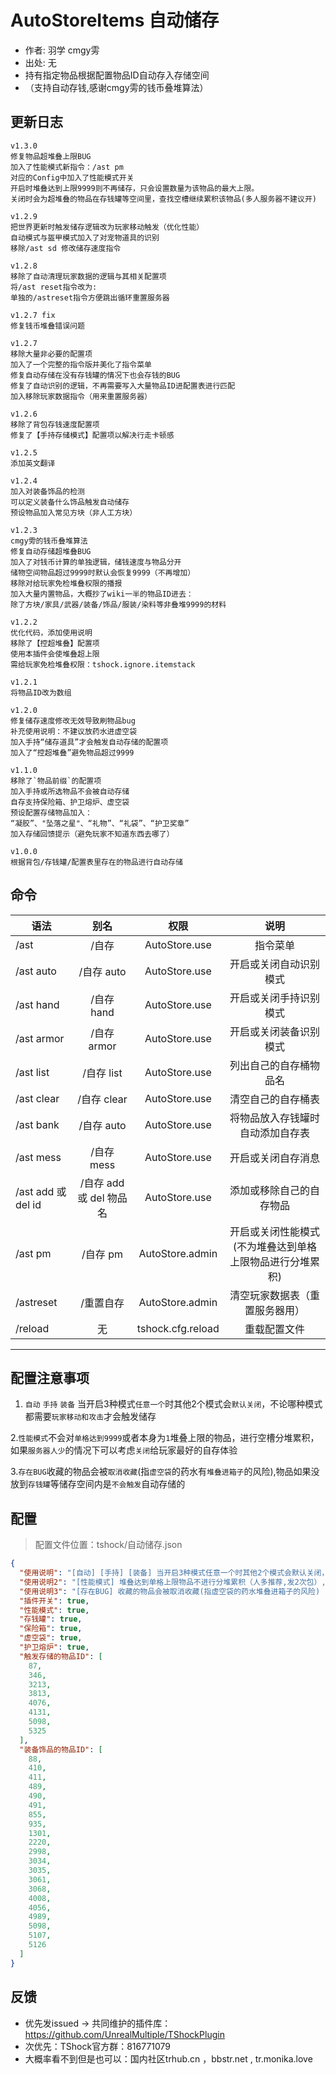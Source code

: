 # AutoStoreItems 自动储存
- 作者: 羽学 cmgy雱  
- 出处: 无  
- 持有指定物品根据配置物品ID自动存入存储空间  
- （支持自动存钱,感谢cmgy雱的钱币叠堆算法） 
  
## 更新日志  
```
v1.3.0
修复物品超堆叠上限BUG
加入了性能模式新指令：/ast pm 
对应的Config中加入了性能模式开关
开启时堆叠达到上限9999则不再储存，只会设置数量为该物品的最大上限。
关闭时会为超堆叠的物品在存钱罐等空间里，查找空槽继续累积该物品(多人服务器不建议开)

v1.2.9
把世界更新时触发储存逻辑改为玩家移动触发（优化性能）
自动模式与盔甲模式加入了对宠物道具的识别
移除/ast sd 修改储存速度指令

v1.2.8
移除了自动清理玩家数据的逻辑与其相关配置项
将/ast reset指令改为:
单独的/astreset指令方便跳出循环重置服务器

v1.2.7 fix
修复钱币堆叠错误问题

v1.2.7
移除大量非必要的配置项
加入了一个完整的指令版并美化了指令菜单
修复自动存储在没有存钱罐的情况下也会存钱的BUG
修复了自动识别的逻辑，不再需要写入大量物品ID进配置表进行匹配
加入移除玩家数据指令（用来重置服务器）

v1.2.6
移除了背包存钱速度配置项
修复了【手持存储模式】配置项以解决行走卡顿感

v1.2.5
添加英文翻译

v1.2.4
加入对装备饰品的检测
可以定义装备什么饰品触发自动储存
预设物品加入常见方块（非人工方块）

v1.2.3 
cmgy雱的钱币叠堆算法
修复自动存储超堆叠BUG
加入了对钱币计算的单独逻辑，储钱速度与物品分开
储物空间物品超过9999时默认会恢复9999（不再增加）
移除对给玩家免检堆叠权限的播报
加入大量内置物品，大概抄了wiki一半的物品ID进去：
除了方块/家具/武器/装备/饰品/服装/染料等非叠堆9999的材料

v1.2.2
优化代码，添加使用说明
移除了【控超堆叠】配置项
使用本插件会使堆叠超上限
需给玩家免检堆叠权限：tshock.ignore.itemstack

v1.2.1
将物品ID改为数组

v1.2.0
修复储存速度修改无效导致刷物品bug
补充使用说明：不建议放药水进虚空袋
加入手持“储存道具”才会触发自动存储的配置项
加入了“控超堆叠”避免物品超过9999

v1.1.0  
移除了`物品前缀`的配置项  
加入手持或所选物品不会被自动存储  
自存支持保险箱、护卫熔炉、虚空袋  
预设配置存储物品加入：  
“凝胶”、"坠落之星"、“礼物”、“礼袋”、“护卫奖章”  
加入存储回馈提示（避免玩家不知道东西去哪了）  
  
v1.0.0  
根据背包/存钱罐/配置表里存在的物品进行自动存储  
```
  
## 命令

| 语法                             | 别名  |       权限       |                   说明                   |
| -------------------------------- | :---: | :--------------: | :--------------------------------------: |
| /ast  | /自存 |   AutoStore.use    |    指令菜单    |
| /ast auto | /自存 auto |   AutoStore.use    |    开启或关闭自动识别模式   |
| /ast hand | /自存 hand |   AutoStore.use    |    开启或关闭手持识别模式   |
| /ast armor | /自存 armor |   AutoStore.use    |    开启或关闭装备识别模式   |
| /ast list  | /自存 list |   AutoStore.use    |    列出自己的自存桶物品名    |
| /ast clear | /自存 clear |   AutoStore.use    |    清空自己的自存桶表   |
| /ast bank | /自存 auto |   AutoStore.use    |    将物品放入存钱罐时自动添加自存表   |
| /ast mess  | /自存 mess |   AutoStore.use    |    开启或关闭自存消息    |
| /ast add 或 del id  | /自存 add 或 del 物品名|   AutoStore.use    |    添加或移除自己的自存物品    |
| /ast pm | /自存 pm |   AutoStore.admin   |    开启或关闭性能模式(不为堆叠达到单格上限物品进行分堆累积)   |
| /astreset | /重置自存|   AutoStore.admin    |    清空玩家数据表（重置服务器用）    |
| /reload  | 无 |   tshock.cfg.reload    |    重载配置文件    |

---
配置注意事项
---
1. `自动` `手持` `装备` 当开启3种模式`任意一个`时其他2个模式会`默认关闭`，不论哪种模式都需要`玩家移动和攻击`才会触发储存
    
2.`性能模式`不会对`单格达到9999`或者本身为`1`堆叠上限的物品，进行空槽分堆累积，如果`服务器人少`的情况下可以考虑`关闭`给玩家最好的自存体验
    
3.`存在BUG`收藏的物品会被`取消收藏`(指`虚空袋`的药水有`堆叠进箱子`的风险),物品如果没放到`存钱罐`等储存空间内是`不会触发`自动存储的
    
## 配置
> 配置文件位置：tshock/自动储存.json
```json
{
  "使用说明": "[自动] [手持] [装备] 当开启3种模式任意一个时其他2个模式会默认关闭，不论哪种模式都需要玩家移动和攻击才会触发储存",
  "使用说明2": "[性能模式] 堆叠达到单格上限物品不进行分堆累积（人多推荐,发2次包）,关闭会为超出上限物品寻找空槽继续累积(最多发4次包)",
  "使用说明3": "[存在BUG] 收藏的物品会被取消收藏(指虚空袋的药水堆叠进箱子的风险) ,物品如果没放到【存钱罐】等储存空间内是不会触发自动存储的",
  "插件开关": true,
  "性能模式": true,
  "存钱罐": true,
  "保险箱": true,
  "虚空袋": true,
  "护卫熔炉": true,
  "触发存储的物品ID": [
    87,
    346,
    3213,
    3813,
    4076,
    4131,
    5098,
    5325
  ],
  "装备饰品的物品ID": [
    88,
    410,
    411,
    489,
    490,
    491,
    855,
    935,
    1301,
    2220,
    2998,
    3034,
    3035,
    3061,
    3068,
    4008,
    4056,
    4989,
    5098,
    5107,
    5126
  ]
}
```
## 反馈
- 优先发issued -> 共同维护的插件库：https://github.com/UnrealMultiple/TShockPlugin
- 次优先：TShock官方群：816771079
- 大概率看不到但是也可以：国内社区trhub.cn ，bbstr.net , tr.monika.love
